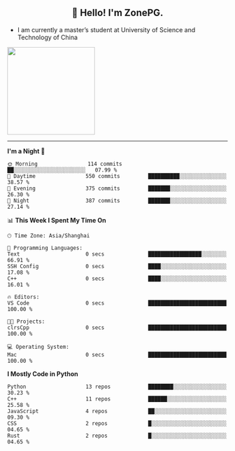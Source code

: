 <h2 align="center">👋 Hello! I'm ZonePG.</h2>

- I am currently a master’s student at University of Science and Technology of China

<img height=200 align="center" src="https://github-readme-stats.vercel.app/api?username=zonepg" />

-------

<!--START_SECTION:waka-->
**I'm a Night 🦉** 

```text
🌞 Morning                114 commits         ██░░░░░░░░░░░░░░░░░░░░░░░   07.99 % 
🌆 Daytime                550 commits         ██████████░░░░░░░░░░░░░░░   38.57 % 
🌃 Evening                375 commits         ███████░░░░░░░░░░░░░░░░░░   26.30 % 
🌙 Night                  387 commits         ███████░░░░░░░░░░░░░░░░░░   27.14 % 
```


📊 **This Week I Spent My Time On** 

```text
🕑︎ Time Zone: Asia/Shanghai

💬 Programming Languages: 
Text                     0 secs              █████████████████░░░░░░░░   66.91 % 
SSH Config               0 secs              ████░░░░░░░░░░░░░░░░░░░░░   17.08 % 
C++                      0 secs              ████░░░░░░░░░░░░░░░░░░░░░   16.01 % 

🔥 Editors: 
VS Code                  0 secs              █████████████████████████   100.00 % 

🐱‍💻 Projects: 
clrsCpp                  0 secs              █████████████████████████   100.00 % 

💻 Operating System: 
Mac                      0 secs              █████████████████████████   100.00 % 
```

**I Mostly Code in Python** 

```text
Python                   13 repos            ████████░░░░░░░░░░░░░░░░░   30.23 % 
C++                      11 repos            ██████░░░░░░░░░░░░░░░░░░░   25.58 % 
JavaScript               4 repos             ██░░░░░░░░░░░░░░░░░░░░░░░   09.30 % 
CSS                      2 repos             █░░░░░░░░░░░░░░░░░░░░░░░░   04.65 % 
Rust                     2 repos             █░░░░░░░░░░░░░░░░░░░░░░░░   04.65 % 
```




<!--END_SECTION:waka-->
